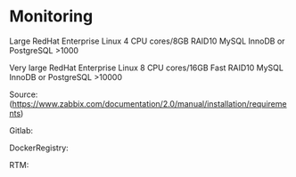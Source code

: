 
# Monitoring



Large	RedHat Enterprise Linux	4 CPU cores/8GB	RAID10 MySQL InnoDB or PostgreSQL	>1000



Very large	RedHat Enterprise Linux	8 CPU cores/16GB	Fast RAID10 MySQL InnoDB or PostgreSQL	>10000

Source:(https://www.zabbix.com/documentation/2.0/manual/installation/requirements)


Gitlab:

DockerRegistry:

RTM:


